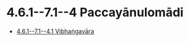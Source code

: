 # 4.6.1--7.1--4 Paccayānulomādi

* [4.6.1--7.1--4.1 Vibhaṅgavāra](4.6.1--7.1--4/4.6.1--7.1--4.1.md)
